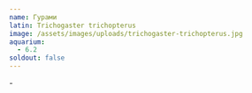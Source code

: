 ```yaml
---
name: Гурами
latin: Trichogaster trichopterus
image: /assets/images/uploads/trichogaster-trichopterus.jpg
aquarium:
  - 6.2
soldout: false
---
```

\-
